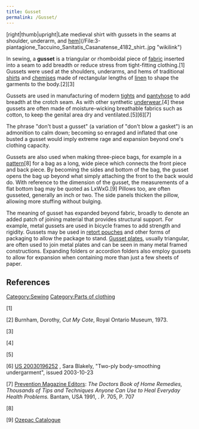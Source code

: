 ```yaml
---
title: Gusset
permalink: /Gusset/
---
```


[right\|thumb\|upright\|Late medieval shirt with gussets in the seams at
shoulder, underarm, and
[hem](hem "wikilink")](/File:3-piantagione_Taccuino_Sanitatis_Casanatense_4182_shirt..jpg "wikilink")

In sewing, a **gusset** is a triangular or rhomboidal piece of
[fabric](/textiles "wikilink") inserted into a seam to add breadth or
reduce stress from tight-fitting clothing.[1] Gussets were used at the
shoulders, underarms, and hems of traditional
[shirts](/shirt "wikilink") and [chemises](/chemise "wikilink") made of
rectangular lengths of [linen](/linen "wikilink") to shape the garments
to the body.[2][3]

Gussets are used in manufacturing of modern [tights](/tights "wikilink")
and [pantyhose](/pantyhose "wikilink") to add breadth at the crotch
seam. As with other synthetic [underwear](/Undergarment "wikilink"),[4]
these gussets are often made of moisture-wicking breathable fabrics such
as cotton, to keep the genital area dry and ventilated.[5][6][7]

The phrase "don't bust a gusset" (a variation of "don't blow a gasket")
is an admonition to calm down; becoming so enraged and inflated that one
busted a gusset would imply extreme rage and expansion beyond one's
clothing capacity.

Gussets are also used when making three-piece bags, for example in a
[pattern](/pattern "wikilink")[8] [](/pattern "wikilink")for a bag as a
long, wide piece which connects the front piece and back piece. By
becoming the sides and bottom of the bag, the gusset opens the bag up
beyond what simply attaching the front to the back would do. With
reference to the dimension of the gusset, the measurements of a flat
bottom bag may be quoted as LxWxG.[9] Pillows too, are often gusseted,
generally an inch or two. The side panels thicken the pillow, allowing
more stuffing without bulging.

The meaning of gusset has expanded beyond fabric, broadly to denote an
added patch of joining material that provides structural support. For
example, metal gussets are used in bicycle frames to add strength and
rigidity. Gussets may be used in [retort
pouches](/Retort_pouch "wikilink") and other forms of packaging to allow
the package to stand. [Gusset plates](/Gusset_plate "wikilink"), usually
triangular, are often used to join metal plates and can be seen in many
metal framed constructions. Expanding folders or accordion folders also
employ gussets to allow for expansion when containing more than just a
few sheets of paper.

## References

[Category:Sewing](/Category:Sewing "wikilink") [Category:Parts of
clothing](/Category:Parts_of_clothing "wikilink")

[1]

[2] Burnham, Dorothy, *Cut My Cote*, Royal Ontario Museum, 1973.

[3]

[4]

[5]

[6] [US 20030196252](http://www.google.com/patents/US20030196252) , Sara
Blakely, "Two-ply body-smoothing undergarment", issued 2003-10-23

[7] [Prevention Magazine Editors](/Prevention_(magazine) "wikilink"):
*The Doctors Book of Home Remedies, Thousands of Tips and Techniques
Anyone Can Use to Heal Everyday Health Problems.* Bantam, USA 1991, . P.
705, P. 707

[8]

[9] [Ozepac
Catalogue](http://www.ozepac.com/catalog/OzepacCatalogue.pdf)